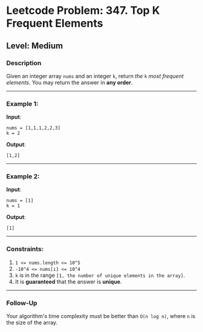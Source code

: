 # Leetcode Problem: 347. Top K Frequent Elements

## Level: Medium

### Description
Given an integer array `nums` and an integer `k`, return *the* `k` *most frequent elements*. You may return the answer in **any order**.

---

### Example 1:
**Input**:
```
nums = [1,1,1,2,2,3]
k = 2
```
**Output**:
```
[1,2]
```

---

### Example 2:
**Input**:
```
nums = [1]
k = 1
```
**Output**:
```
[1]
```

---

### Constraints:
1. `1 <= nums.length <= 10^5`
2. `-10^4 <= nums[i] <= 10^4`
3. `k` is in the range `[1, the number of unique elements in the array]`.
4. It is **guaranteed** that the answer is **unique**.

---

### Follow-Up
Your algorithm's time complexity must be better than `O(n log n)`, where `n` is the size of the array.
